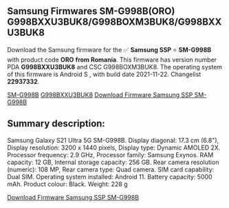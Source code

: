 <h2>Samsung Firmwares SM-G998B(ORO) G998BXXU3BUK8/G998BOXM3BUK8/G998BXXU3BUK8</h2>
Download the Samsung firmware for the ✅ <strong>Samsung SSP </strong> ⭐ <strong>SM-G998B</strong> with product code <strong>ORO</strong> <strong> from Romania</strong>. This firmware has version number PDA <strong>G998BXXU3BUK8</strong> and CSC G998BOXM3BUK8. The operating system of this firmware is Android S , with build date 2021-11-22. Changelist <strong>22937332</strong>.


[SM-G998B](https://samfirm.shop/samsung/model/SM-G998B)
[G998BXXU3BUK8](https://samfirm.shop/samsung/pda/G998BXXU3BUK8)
[Download Firmware Samsung SSP SM-G998B](https://samfirm.shop/samsung/firmware/475869)
<h2>Summary description:</h2>
<p>Samsung Galaxy S21 Ultra 5G SM-G998B. Display diagonal: 17.3 cm (6.8"), Display resolution: 3200 x 1440 pixels, Display type: Dynamic AMOLED 2X. Processor frequency: 2.9 GHz, Processor family: Samsung Exynos. RAM capacity: 12 GB, Internal storage capacity: 256 GB. Rear camera resolution (numeric): 108 MP, Rear camera type: Quad camera. SIM card capability: Dual SIM. Operating system installed: Android 11. Battery capacity: 5000 mAh. Product colour: Black. Weight: 228 g</p>


[Download Firmware Samsung SSP SM-G998B](https://samfirm.shop/samsung/firmware/475869)
